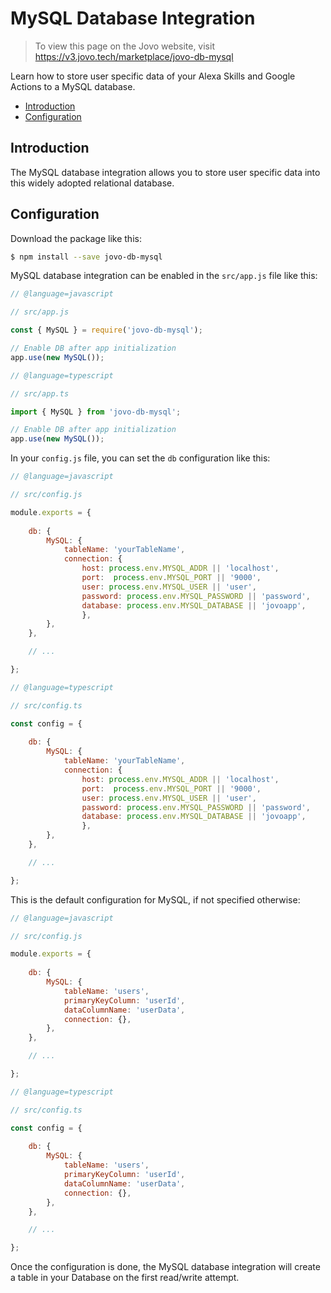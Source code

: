 # MySQL Database Integration

> To view this page on the Jovo website, visit https://v3.jovo.tech/marketplace/jovo-db-mysql

Learn how to store user specific data of your Alexa Skills and Google Actions to a MySQL database.

* [Introduction](#introduction)
* [Configuration](#configuration)


## Introduction

The MySQL database integration allows you to store user specific data into this widely adopted relational database. 


## Configuration

Download the package like this:

```sh
$ npm install --save jovo-db-mysql
```

MySQL database integration can be enabled in the `src/app.js` file like this:

```javascript
// @language=javascript

// src/app.js

const { MySQL } = require('jovo-db-mysql');

// Enable DB after app initialization
app.use(new MySQL());

// @language=typescript

// src/app.ts

import { MySQL } from 'jovo-db-mysql';

// Enable DB after app initialization
app.use(new MySQL());
```

In your `config.js` file, you can set the `db` configuration like this:

```javascript
// @language=javascript

// src/config.js

module.exports = {
    
    db: {
        MySQL: {
            tableName: 'yourTableName',
            connection: {
                host: process.env.MYSQL_ADDR || 'localhost',
                port:  process.env.MYSQL_PORT || '9000',
                user: process.env.MYSQL_USER || 'user',
                password: process.env.MYSQL_PASSWORD || 'password',
                database: process.env.MYSQL_DATABASE || 'jovoapp',
                },
        },
    },

    // ...

};

// @language=typescript

// src/config.ts

const config = {
    
    db: {
        MySQL: {
            tableName: 'yourTableName',
            connection: {
                host: process.env.MYSQL_ADDR || 'localhost',
                port:  process.env.MYSQL_PORT || '9000',
                user: process.env.MYSQL_USER || 'user',
                password: process.env.MYSQL_PASSWORD || 'password',
                database: process.env.MYSQL_DATABASE || 'jovoapp',
                },
        },
    },

    // ...

};
```

This is the default configuration for MySQL, if not specified otherwise:

```javascript
// @language=javascript

// src/config.js

module.exports = {
    
    db: {
        MySQL: {
            tableName: 'users',
            primaryKeyColumn: 'userId',
            dataColumnName: 'userData',
            connection: {},
        },
    },

    // ...

};

// @language=typescript

// src/config.ts

const config = {
    
    db: {
        MySQL: {
            tableName: 'users',
            primaryKeyColumn: 'userId',
            dataColumnName: 'userData',
            connection: {},
        },
    },

    // ...

};
```

Once the configuration is done, the MySQL database integration will create a table in your Database on the first read/write attempt. 